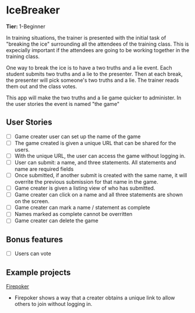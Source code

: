 # IceBreaker

**Tier:** 1-Beginner

In training situations, the trainer is presented with the initial task of "breaking the ice" surrounding all the attendees of the training class.  This is expecially important if the attendees are going to be working together in the training class.  

One way to break the ice is to have a two truths and a lie event.  Each student submits two truths and a lie to the presenter.  Then at each break, the presenter will pick someone's two truths and a lie.  The trainer reads them out and the class votes.

This app will make the two truths and a lie game quicker to administer.  In the user stories the event is named "the game"

## User Stories

-   [ ] Game creater user can set up the name of the game
-   [ ] The game created is given a unique URL that can be shared for the users.
-   [ ] With the unique URL, the user can access the game without logging in.
-   [ ] User can submit: a name, and three statements.  All statements and name are required fields
-   [ ] Once submitted, if another submit is created with the same name, it will overrite the previous submission for that name in the game.
-   [ ] Game creater is given a listing view of who has submitted.
-   [ ] Game creater can click on a name and all three statements are shown on the screen.
-   [ ] Game creater can mark a name / statement as complete
-   [ ] Names marked as complete cannot be overritten
-   [ ] Game creater can delete the game

## Bonus features

-   [ ] Users can vote


## Example projects

[Firepoker](https://firepoker.io)
- Firepoker shows a way that a creater obtains a unique link to allow others to join without logging in.
